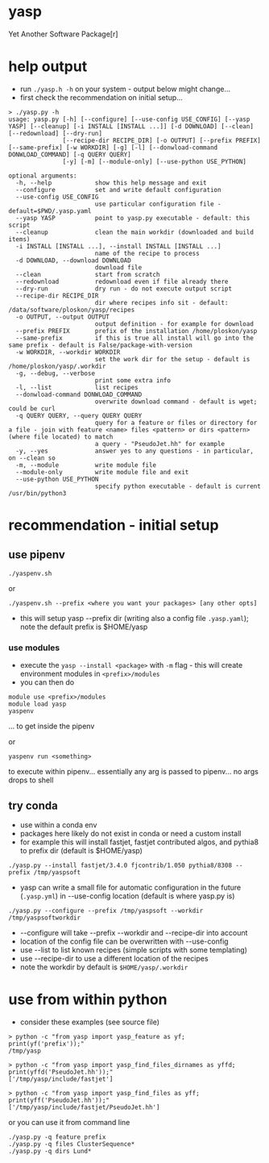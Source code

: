 # yasp

Yet Another Software Package[r]

# help output

- run `./yasp.h -h` on your system - output below might change...
- first check the recommendation on initial setup...

```
> ./yasp.py -h
usage: yasp.py [-h] [--configure] [--use-config USE_CONFIG] [--yasp YASP] [--cleanup] [-i INSTALL [INSTALL ...]] [-d DOWNLOAD] [--clean] [--redownload] [--dry-run]
               [--recipe-dir RECIPE_DIR] [-o OUTPUT] [--prefix PREFIX] [--same-prefix] [-w WORKDIR] [-g] [-l] [--donwload-command DONWLOAD_COMMAND] [-q QUERY QUERY]
               [-y] [-m] [--module-only] [--use-python USE_PYTHON]

optional arguments:
  -h, --help            show this help message and exit
  --configure           set and write default configuration
  --use-config USE_CONFIG
                        use particular configuration file - default=$PWD/.yasp.yaml
  --yasp YASP           point to yasp.py executable - default: this script
  --cleanup             clean the main workdir (downloaded and build items)
  -i INSTALL [INSTALL ...], --install INSTALL [INSTALL ...]
                        name of the recipe to process
  -d DOWNLOAD, --download DOWNLOAD
                        download file
  --clean               start from scratch
  --redownload          redownload even if file already there
  --dry-run             dry run - do not execute output script
  --recipe-dir RECIPE_DIR
                        dir where recipes info sit - default: /data/software/ploskon/yasp/recipes
  -o OUTPUT, --output OUTPUT
                        output definition - for example for download
  --prefix PREFIX       prefix of the installation /home/ploskon/yasp
  --same-prefix         if this is true all install will go into the same prefix - default is False/package-with-version
  -w WORKDIR, --workdir WORKDIR
                        set the work dir for the setup - default is /home/ploskon/yasp/.workdir
  -g, --debug, --verbose
                        print some extra info
  -l, --list            list recipes
  --donwload-command DONWLOAD_COMMAND
                        overwrite download command - default is wget; could be curl
  -q QUERY QUERY, --query QUERY QUERY
                        query for a feature or files or directory for a file - join with feature <name> files <pattern> or dirs <pattern> (where file located) to match
                        a query - "PseudoJet.hh" for example
  -y, --yes             answer yes to any questions - in particular, on --clean so
  -m, --module          write module file
  --module-only         write module file and exit
  --use-python USE_PYTHON
                        specify python executable - default is current /usr/bin/python3
```

# recommendation - initial setup

## use pipenv

```
./yaspenv.sh
```

or 

```
./yaspenv.sh --prefix <where you want your packages> [any other opts]
```

- this will setup yasp --prefix dir (writing also a config file `.yasp.yaml`); note the default prefix is $HOME/yasp

### use modules

- execute the `yasp --install <package>` with `-m` flag - this will create environment modules in `<prefix>/modules`
- you can then do
```
module use <prefix>/modules
module load yasp
yaspenv
``` 
... to get inside the pipenv

or

```
yaspenv run <something>
```

to execute within pipenv... essentially any arg is passed to pipenv... no args drops to shell


## try conda
- use within a conda env
- packages here likely do not exist in conda or need a custom install
- for example this will install fastjet, fastjet contributed algos, and pythia8 to prefix dir (default is $HOME/yasp)

```
./yasp.py --install fastjet/3.4.0 fjcontrib/1.050 pythia8/8308 --prefix /tmp/yaspsoft
```

- yasp can write a small file for automatic configuration in the future (`.yasp.yml`) in --use-config location (default is where yasp.py is)
```
./yasp.py --configure --prefix /tmp/yaspsoft --workdir /tmp/yaspsoftworkdir
```

- --configure will take --prefix --workdir and --recipe-dir into account
- location of the config file can be overwritten with --use-config
- use --list to list known recipes (simple scripts with some templating)
- use --recipe-dir to use a different location of the recipes
- note the workdir by default is `$HOME/yasp/.workdir`

# use from within python

- consider these examples (see source file)

```
> python -c "from yasp import yasp_feature as yf; print(yf('prefix'));" 
/tmp/yasp

> python -c "from yasp import yasp_find_files_dirnames as yffd; print(yffd('PseudoJet.hh'));"
['/tmp/yasp/include/fastjet']

> python -c "from yasp import yasp_find_files as yff; print(yff('PseudoJet.hh'));"
['/tmp/yasp/include/fastjet/PseudoJet.hh']
```

or you can use it from command line

```
./yasp.py -q feature prefix
./yasp.py -q files ClusterSequence*
./yasp.py -q dirs Lund*
```
